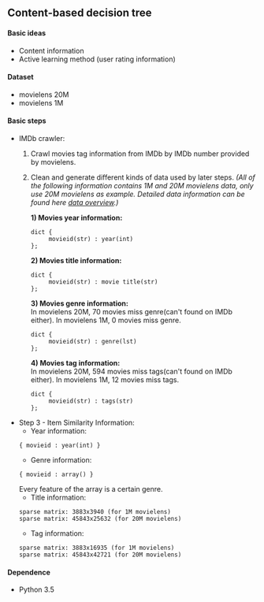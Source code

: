 ## Content-based decision tree
#### Basic ideas
- Content information
- Active learning method (user rating information)
#### Dataset
- movielens 20M
- movielens 1M
#### Basic steps
- IMDb crawler: 
	1. Crawl movies tag information from IMDb by IMDb number provided by movielens.
	2. Clean and generate different kinds of data used by later steps. *(All of the following information contains 1M and 20M movielens data, only use 20M movielens as example. Detailed data information can be found here [data overview](https://github.com/clamli/Content-based-decision-tree/blob/master/IMDb%20crawler/data_overview.ipynb).)*

	   **1) Movies year information:**
	   ```
	   dict { 
			movieid(str) : year(int) 
	   };
	   ```
	   **2) Movies title information:**
	   ```
	   dict { 
			movieid(str) : movie title(str) 
	   };
	   ```
	   **3) Movies genre information:** <br>
	   In movielens 20M, 70 movies miss genre(can't found on IMDb either).
	   In movielens 1M, 0 movies miss genre.
	   ```
	   dict { 
			movieid(str) : genre(lst) 
	   };
	   ```
	   **4) Movies tag information:** <br>
	   In movielens 20M, 594 movies miss tags(can't found on IMDb either).
	   In movielens 1M, 12 movies miss tags.
	   ```
	   dict { 
			movieid(str) : tags(str) 
	   };
	   ```
- Step 3 - Item Similarity Information:
	- Year information: 
	```
	{ movieid : year(int) }
	```
	- Genre information:
	```
	{ movieid : array() }
	```
	Every feature of the array is a certain genre.
	- Title information:
	```
	sparse matrix: 3883x3940 (for 1M movielens)
	sparse matrix: 45843x25632 (for 20M movielens)
	```
	- Tag information:
	```
	sparse matrix: 3883x16935 (for 1M movielens)
	sparse matrix: 45843x42721 (for 20M movielens)
	```
#### Dependence
- Python 3.5